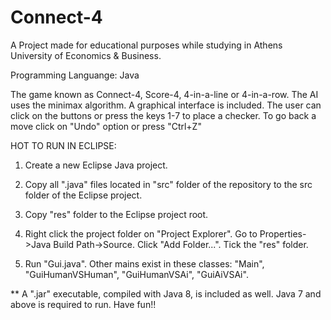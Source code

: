 # Connect-4
A Project made for educational purposes while studying in Athens University of Economics & Business.

Programming Languange: Java

The game known as Connect-4, Score-4, 4-in-a-line or 4-in-a-row. The AI uses the minimax algorithm. A graphical interface is included. The user can click on the buttons or press the keys 1-7 to place a checker. To go back a move click on "Undo" option or press "Ctrl+Z"

HOT TO RUN IN ECLIPSE:

1) Create a new Eclipse Java project.

2) Copy all ".java" files located in "src" folder of the repository to the src folder of the Eclipse project.

3) Copy "res" folder to the Eclipse project root.

4) Right click the project folder on "Project Explorer". Go to Properties->Java Build Path->Source. Click "Add Folder...". Tick the "res" folder.

5) Run "Gui.java". Other mains exist in these classes: "Main", "GuiHumanVSHuman", "GuiHumanVSAi", "GuiAiVSAi".

** A ".jar" executable, compiled with Java 8, is included as well. Java 7 and above is required to run. Have fun!!
